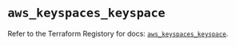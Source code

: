 # `aws_keyspaces_keyspace`

Refer to the Terraform Registory for docs: [`aws_keyspaces_keyspace`](https://www.terraform.io/docs/providers/aws/r/keyspaces_keyspace).
